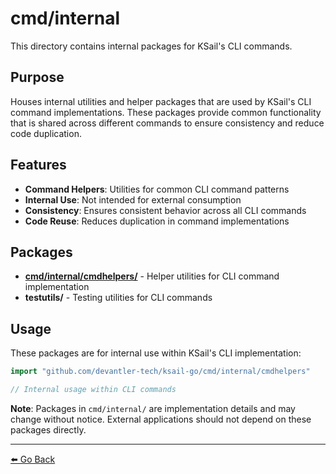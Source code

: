 # cmd/internal

This directory contains internal packages for KSail's CLI commands.

## Purpose

Houses internal utilities and helper packages that are used by KSail's CLI command implementations. These packages provide common functionality that is shared across different commands to ensure consistency and reduce code duplication.

## Features

- **Command Helpers**: Utilities for common CLI command patterns
- **Internal Use**: Not intended for external consumption
- **Consistency**: Ensures consistent behavior across all CLI commands
- **Code Reuse**: Reduces duplication in command implementations

## Packages

- **[cmd/internal/cmdhelpers/](./cmdhelpers/README.md)** - Helper utilities for CLI command implementation
- **testutils/** - Testing utilities for CLI commands

## Usage

These packages are for internal use within KSail's CLI implementation:

```go
import "github.com/devantler-tech/ksail-go/cmd/internal/cmdhelpers"

// Internal usage within CLI commands
```

**Note**: Packages in `cmd/internal/` are implementation details and may change without notice. External applications should not depend on these packages directly.

---

[⬅️ Go Back](../README.md)
